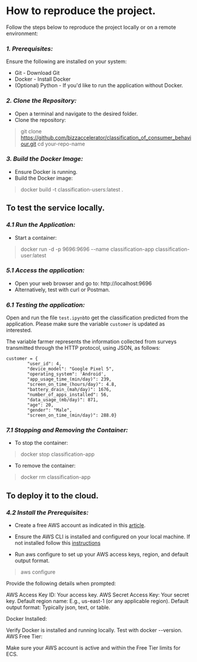# How to reproduce the project.

Follow the steps below to reproduce the project locally or on a remote environment:

### _1. Prerequisites:_
Ensure the following are installed on your system:

- Git - Download Git
- Docker - Install Docker
- (Optional) Python - If you'd like to run the application without Docker.

### _2. Clone the Repository:_

- Open a terminal and navigate to the desired folder.
- Clone the repository:

> git clone https://github.com/bizzaccelerator/classification_of_consumer_behaviour.git cd your-repo-name

### _3. Build the Docker Image:_

- Ensure Docker is running.
- Build the Docker image:

> docker build -t classification-users:latest .

## To test the service locally.

### _4.1 Run the Application:_

- Start a container:

> docker run -d -p 9696:9696 --name classification-app classification-user:latest

### _5.1 Access the application:_

- Open your web browser and go to: http://localhost:9696
- Alternatively, test with curl or Postman.

### _6.1 Testing the application:_

Open and run the file `test.ipynb`to get the classification predicted from the application. Please make sure the variable `customer` is updated as interested.

The variable farmer represents the information collected from surveys transmitted through the HTTP protocol, using JSON, as follows:

```
customer = {
        "user_id": 4,
        "device_model": "Google Pixel 5",
        "operating_system": 'Android',
        "app_usage_time_(min/day)": 239,
        "screen_on_time_(hours/day)": 4.8,
        "battery_drain_(mah/day)": 1676,
        "number_of_apps_installed": 56,
        "data_usage_(mb/day)": 871,
        "age": 20,
        "gender": "Male",
        "screen_on_time_(min/day)": 288.0}
```

### _7.1 Stopping and Removing the Container:_

- To stop the container:

> docker stop classification-app

- To remove the container:

> docker rm classification-app

## To deploy it to the cloud.

### _4.2 Install the Prerequisites:_

- Create a free AWS account as indicated in this [article](https://mlbookcamp.com/article/aws).

- Ensure the AWS CLI is installed and configured on your local machine. If not installed follow this [instructions](https://docs.aws.amazon.com/cli/latest/userguide/getting-started-install.html#install-msi) 

- Run aws configure to set up your AWS access keys, region, and default output format. 

> aws configure

Provide the following details when prompted:

AWS Access Key ID: Your access key.
AWS Secret Access Key: Your secret key.
Default region name: E.g., us-east-1 (or any applicable region).
Default output format: Typically json, text, or table.



Docker Installed:

Verify Docker is installed and running locally. Test with docker --version.
AWS Free Tier:

Make sure your AWS account is active and within the Free Tier limits for ECS.